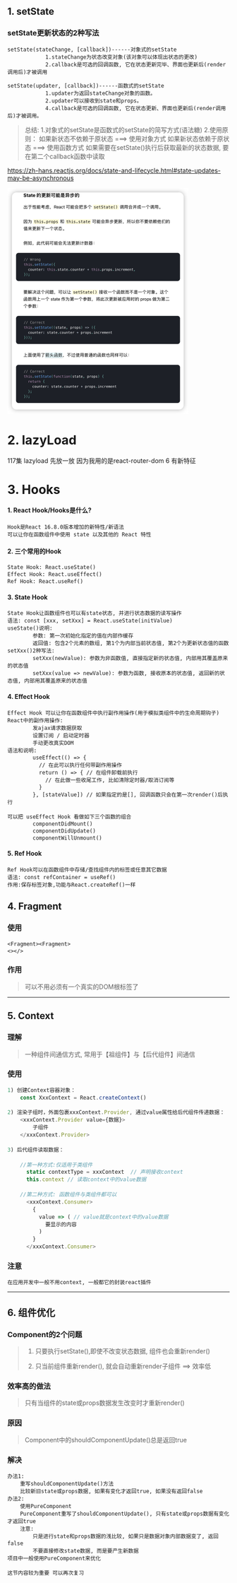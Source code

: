 ## 1. setState

### setState更新状态的2种写法

```
setState(stateChange, [callback])------对象式的setState
	        1.stateChange为状态改变对象(该对象可以体现出状态的更改)
	        2.callback是可选的回调函数, 它在状态更新完毕、界面也更新后(render调用后)才被调用
```
```
setState(updater, [callback])------函数式的setState
	        1.updater为返回stateChange对象的函数。
	        2.updater可以接收到state和props。
	        4.callback是可选的回调函数, 它在状态更新、界面也更新后(render调用后)才被调用。
```
> 总结:
> 1.对象式的setState是函数式的setState的简写方式(语法糖)
> 2.使用原则：
> 如果新状态不依赖于原状态 ===> 使用对象方式
> 如果新状态依赖于原状态 ===> 使用函数方式
> 如果需要在setState()执行后获取最新的状态数据, 要在第二个callback函数中读取

https://zh-hans.reactjs.org/docs/state-and-lifecycle.html#state-updates-may-be-asynchronous

<img src="images//image-20220305100325852.png" alt="image-20220305100325852" style="zoom:50%;" />

# 2. lazyLoad

117集 lazyload 先放一放 因为我用的是react-router-dom 6 有新特征

# 3. Hooks

#### 1. React Hook/Hooks是什么?

```
Hook是React 16.8.0版本增加的新特性/新语法
可以让你在函数组件中使用 state 以及其他的 React 特性
```

#### 2. 三个常用的Hook

```
State Hook: React.useState()
Effect Hook: React.useEffect()
Ref Hook: React.useRef()
```

#### 3. State Hook

```
State Hook让函数组件也可以有state状态, 并进行状态数据的读写操作
语法: const [xxx, setXxx] = React.useState(initValue)  
useState()说明:
        参数: 第一次初始化指定的值在内部作缓存
        返回值: 包含2个元素的数组, 第1个为内部当前状态值, 第2个为更新状态值的函数
setXxx()2种写法:
        setXxx(newValue): 参数为非函数值, 直接指定新的状态值, 内部用其覆盖原来的状态值
        setXxx(value => newValue): 参数为函数, 接收原本的状态值, 返回新的状态值, 内部用其覆盖原来的状态值
```

#### 4. Effect Hook

```
Effect Hook 可以让你在函数组件中执行副作用操作(用于模拟类组件中的生命周期钩子)
React中的副作用操作:
        发ajax请求数据获取
        设置订阅 / 启动定时器
        手动更改真实DOM
语法和说明: 
        useEffect(() => { 
          // 在此可以执行任何带副作用操作
          return () => { // 在组件卸载前执行
            // 在此做一些收尾工作, 比如清除定时器/取消订阅等
          }
        }, [stateValue]) // 如果指定的是[], 回调函数只会在第一次render()后执行
    
可以把 useEffect Hook 看做如下三个函数的组合
        componentDidMount()
        componentDidUpdate()
    	componentWillUnmount() 
```

#### 5. Ref Hook

```
Ref Hook可以在函数组件中存储/查找组件内的标签或任意其它数据
语法: const refContainer = useRef()
作用:保存标签对象,功能与React.createRef()一样
```



## 4. Fragment

### 使用

	<Fragment><Fragment>
	<></>

### 作用

> 可以不用必须有一个真实的DOM根标签了



<hr/>

## 5. Context

### 理解

> 一种组件间通信方式, 常用于【祖组件】与【后代组件】间通信

### 使用

```js
1) 创建Context容器对象：
	const XxxContext = React.createContext()  
	
2) 渲染子组时，外面包裹xxxContext.Provider, 通过value属性给后代组件传递数据：
	<xxxContext.Provider value={数据}>
		子组件
    </xxxContext.Provider>
    
3) 后代组件读取数据：

	//第一种方式:仅适用于类组件 
	  static contextType = xxxContext  // 声明接收context
	  this.context // 读取context中的value数据
	  
	//第二种方式: 函数组件与类组件都可以
	  <xxxContext.Consumer>
	    {
	      value => ( // value就是context中的value数据
	        要显示的内容
	      )
	    }
	  </xxxContext.Consumer>
```

### 注意

	在应用开发中一般不用context, 一般都它的封装react插件



<hr/>


## 6. 组件优化

### Component的2个问题 

> 1. 只要执行setState(),即使不改变状态数据, 组件也会重新render()
>
> 2. 只当前组件重新render(), 就会自动重新render子组件 ==> 效率低

### 效率高的做法

>  只有当组件的state或props数据发生改变时才重新render()

### 原因

>  Component中的shouldComponentUpdate()总是返回true

### 解决

	办法1: 
		重写shouldComponentUpdate()方法
		比较新旧state或props数据, 如果有变化才返回true, 如果没有返回false
	办法2:  
		使用PureComponent
		PureComponent重写了shouldComponentUpdate(), 只有state或props数据有变化才返回true
		注意: 
			只是进行state和props数据的浅比较, 如果只是数据对象内部数据变了, 返回false  
			不要直接修改state数据, 而是要产生新数据
	项目中一般使用PureComponent来优化

	这节内容较为重要 可以再次复习
